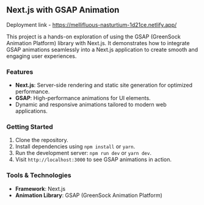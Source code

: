 ## Next.js with GSAP Animation

Deployment link - https://mellifluous-nasturtium-1d21ce.netlify.app/

This project is a hands-on exploration of using the GSAP (GreenSock Animation Platform) library with Next.js. It demonstrates how to integrate GSAP animations seamlessly into a Next.js application to create smooth and engaging user experiences.

### Features
- **Next.js**: Server-side rendering and static site generation for optimized performance.
- **GSAP**: High-performance animations for UI elements.
- Dynamic and responsive animations tailored to modern web applications.

### Getting Started
1. Clone the repository.
2. Install dependencies using `npm install` or `yarn`.
3. Run the development server: `npm run dev` or `yarn dev`.
4. Visit `http://localhost:3000` to see GSAP animations in action.

### Tools & Technologies
- **Framework**: Next.js
- **Animation Library**: GSAP (GreenSock Animation Platform)
